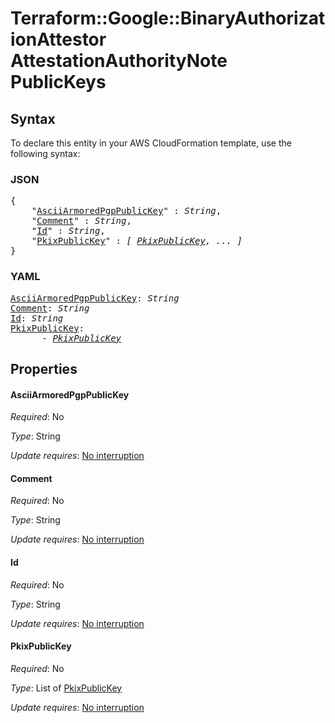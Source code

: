 # Terraform::Google::BinaryAuthorizationAttestor AttestationAuthorityNote PublicKeys

## Syntax

To declare this entity in your AWS CloudFormation template, use the following syntax:

### JSON

<pre>
{
    "<a href="#asciiarmoredpgppublickey" title="AsciiArmoredPgpPublicKey">AsciiArmoredPgpPublicKey</a>" : <i>String</i>,
    "<a href="#comment" title="Comment">Comment</a>" : <i>String</i>,
    "<a href="#id" title="Id">Id</a>" : <i>String</i>,
    "<a href="#pkixpublickey" title="PkixPublicKey">PkixPublicKey</a>" : <i>[ <a href="attestationauthoritynote-publickeys-pkixpublickey.md">PkixPublicKey</a>, ... ]</i>
}
</pre>

### YAML

<pre>
<a href="#asciiarmoredpgppublickey" title="AsciiArmoredPgpPublicKey">AsciiArmoredPgpPublicKey</a>: <i>String</i>
<a href="#comment" title="Comment">Comment</a>: <i>String</i>
<a href="#id" title="Id">Id</a>: <i>String</i>
<a href="#pkixpublickey" title="PkixPublicKey">PkixPublicKey</a>: <i>
      - <a href="attestationauthoritynote-publickeys-pkixpublickey.md">PkixPublicKey</a></i>
</pre>

## Properties

#### AsciiArmoredPgpPublicKey

_Required_: No

_Type_: String

_Update requires_: [No interruption](https://docs.aws.amazon.com/AWSCloudFormation/latest/UserGuide/using-cfn-updating-stacks-update-behaviors.html#update-no-interrupt)

#### Comment

_Required_: No

_Type_: String

_Update requires_: [No interruption](https://docs.aws.amazon.com/AWSCloudFormation/latest/UserGuide/using-cfn-updating-stacks-update-behaviors.html#update-no-interrupt)

#### Id

_Required_: No

_Type_: String

_Update requires_: [No interruption](https://docs.aws.amazon.com/AWSCloudFormation/latest/UserGuide/using-cfn-updating-stacks-update-behaviors.html#update-no-interrupt)

#### PkixPublicKey

_Required_: No

_Type_: List of <a href="attestationauthoritynote-publickeys-pkixpublickey.md">PkixPublicKey</a>

_Update requires_: [No interruption](https://docs.aws.amazon.com/AWSCloudFormation/latest/UserGuide/using-cfn-updating-stacks-update-behaviors.html#update-no-interrupt)

